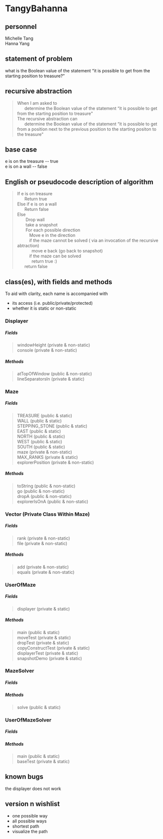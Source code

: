 # TangyBahanna

## personnel
Michelle Tang\
Hanna Yang

## statement of problem
what is the Boolean value of the statement “it is possible to get from the starting
position to treasure?”

## recursive abstraction

>When I am asked to\
>&nbsp;&nbsp;&nbsp;&nbsp;&nbsp;&nbsp;determine the Boolean value of the statement “it is possible to get from the starting position to treasure"\
>The recursive abstraction can\
>&nbsp;&nbsp;&nbsp;&nbsp;&nbsp;&nbsp;determine the Boolean value of the statement “it is possible to get from a position next to the previous position to the starting positon to the treasure"
## base case
e is on the treasure -- true\
e is on a wall -- false
## English or pseudocode description of algorithm
> If e is on treasure\
> &nbsp;&nbsp;&nbsp;&nbsp;&nbsp;&nbsp;Return true\
> Else if e is on a wall\
> &nbsp;&nbsp;&nbsp;&nbsp;&nbsp;&nbsp;Return false \
> Else \
> &nbsp;&nbsp;&nbsp;&nbsp;&nbsp;&nbsp; Drop wall\
> &nbsp;&nbsp;&nbsp;&nbsp;&nbsp;&nbsp; take a snapshot\
> &nbsp;&nbsp;&nbsp;&nbsp;&nbsp;&nbsp; For each possible direction\
> &nbsp;&nbsp;&nbsp;&nbsp;&nbsp;&nbsp;&nbsp;&nbsp;&nbsp; Move e in the direction\
> &nbsp;&nbsp;&nbsp;&nbsp;&nbsp;&nbsp;&nbsp;&nbsp;&nbsp; if the maze cannot be solved ( via an invocation of the recursive abtraction)\
> &nbsp;&nbsp;&nbsp;&nbsp;&nbsp;&nbsp;&nbsp;&nbsp;&nbsp;&nbsp;&nbsp; move e back (go back to snapshot)\
> &nbsp;&nbsp;&nbsp;&nbsp;&nbsp;&nbsp;&nbsp;&nbsp;&nbsp; if the maze can be solved\
> &nbsp;&nbsp;&nbsp;&nbsp;&nbsp;&nbsp;&nbsp;&nbsp;&nbsp;&nbsp;&nbsp; return true :)\
> &nbsp;&nbsp;&nbsp;&nbsp;&nbsp;&nbsp;return false
## class(es), with fields and methods
To aid with clarity, each name is accompanied with  
* its access (i.e. public/private/protected)
* whether it is static or non-static 
### Displayer
##### Fields
> windowHeight (private & non-static)\
> console (private & non-static)
##### Methods
> atTopOfWindow (public & non-static)\
> lineSeparatorsIn (private & static)
### Maze
##### Fields
> TREASURE (public & static)\
> WALL (public & static)\
> STEPPING_STONE  (public & static)\
> EAST (public & static)\
> NORTH (public & static)\
> WEST (public & static)\
> SOUTH (public & static)\
> maze (private & non-static)\
> MAX_RANKS (private & static)\
> explorerPosition (private & non-static)
##### Methods
> toString (public & non-static)\
> go (public & non-static)\
> dropA (public & non-static)\
> explorerIsOnA (public & non-static)
### Vector (Private Class Within Maze)
##### Fields
> rank (private & non-static)\
> file (private & non-static)
##### Methods
> add (private & non-static)\
> equals (private & non-static)
### UserOfMaze
##### Fields
> displayer (private & static)
##### Methods
> main (public & static)\
> moveTest (private & static)\
> dropTest (private & static)\
> copyConstructTest (private & static)\
> displayerTest (private & static)\
> snapshotDemo (private & static)
### MazeSolver
##### Fields
##### Methods
> solve (public & static)
### UserOfMazeSolver
##### Fields
##### Methods
> main (public & static)\
> baseTest (private & static)

## known bugs
the displayer does not work

## version n wishlist
- one possible way
- all possible ways
- shortest path 
- visualize the path  

